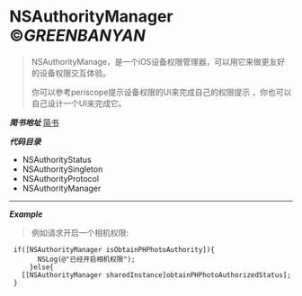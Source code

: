 # __NSAuthorityManager__ &copy;*GREENBANYAN*


>  NSAuthorityManage，是一个iOS设备权限管理器，可以用它来做更友好的设备权限交互体验。
>
>  你可以参考periscope提示设备权限的UI来完成自己的权限提示
>，你也可以自己设计一个UI来完成它。

*__简书地址__*
[简书](http://www.jianshu.com/p/63b6e513456c)

*__代码目录__*
* NSAuthorityStatus 
* NSAuthoritySingleton
* NSAuthorityProtocol
* NSAuthorityManager
____
*__Example__*
>例如请求开启一个相机权限:
```
 if([NSAuthorityManager isObtainPHPhotoAuthority]){
       NSLog(@"已经开启相机权限");
     }else{
   [[NSAuthorityManager sharedInstance]obtainPHPhotoAuthorizedStatus];
 }
 
 

